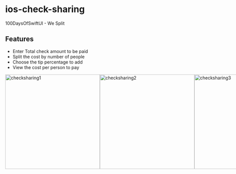# ios-check-sharing
100DaysOfSwiftUI - We Split

## Features
* Enter Total check amount to be paid
* Split the cost by number of people
* Choose the tip percentage to add
* View the cost per person to pay

<div style="display: flex">
  <img src="https://user-images.githubusercontent.com/24427613/194771972-6309b224-4327-4c63-a857-ed21a82edf3c.png" width="300" alt="checksharing1"/>
  <img src="https://user-images.githubusercontent.com/24427613/194744523-75732699-eaa3-403e-932c-fafe9ca5548b.png" width="300" alt="checksharing2"/>
  <img src="https://user-images.githubusercontent.com/24427613/194744524-a38c8c49-fa7c-48ca-aa13-97105114ab2a.png" width="300" alt="checksharing3"/>
</div>
